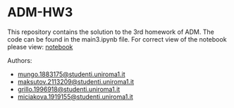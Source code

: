 # ADM-HW3

This repository contains the solution to the 3rd homework of ADM. The code can be found in the main3.ipynb file. For correct view of the notebook please view: [notebook
](https://nbviewer.org/github/Mungo1883175/ADM-HW3/blob/main/main3.ipynb)

Authors:
- mungo.1883175@studenti.uniroma1.it
- maksutov.2113209@studenti.uniroma1.it
- grillo.1996918@studenti.uniroma1.it
- miciakova.1919155@studenti.uniroma1.it

